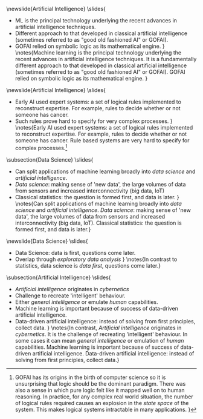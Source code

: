\newslide{Artificial Intelligence}
\slides{
* ML is the principal technology underlying the recent advances in artificial intelligence techniques.
* Different approach to that developed in classical artificial intelligence (sometimes referred to as "good old fashioned AI" or GOFAI).
* GOFAI relied on symbolic logic as its mathematical engine.
}
\notes{Machine learning is the principal technology underlying the recent advances in artificial intelligence techniques. It is a fundamentally different approach to that developed in classical artificial intelligence (sometimes referred to as "good old fashioned AI" or GOFAI). GOFAI relied on symbolic logic as its mathematical engine.
}

\newslide{Artificial Intelligence}
\slides{
* Early AI used expert systems: a set of logical rules implemented to reconstruct expertise. For example, rules to decide whether or not someone has cancer.
* Such rules prove hard to specify for very complex processes.
}
\notes{Early AI used expert systems: a set of logical rules implemented to reconstruct expertise. For example, rules to decide whether or not someone has cancer. Rule based systems are very hard to specify for complex processes.[^originai] 

[^originai]: GOFAI has its origins in the birth of computer science so it is unsurprising that logic should be the dominant paradigm. There was also a sense in which pure logic felt like it mapped well on to human reasoning. In practice, for any complex real world situation, the number of logical rules required causes an explosion in the *state space* of the system. This makes logical systems intractable in many applications. 
}

\subsection{Data Science}
\slides{
* Can split applications of machine learning broadly into *data science* and *artificial intelligence*.
* *Data science*: making sense of 'new data', the large volumes of data from sensors and increased interconnectivity (big data, IoT)
* Classical statistics: the question is formed first, and data is later.
}
\notes{Can split applications of machine learning broadly into *data science* and *artificial intelligence*. *Data science*: making sense of 'new data', the large volumes of data from sensors and increased interconnectivity (big data, IoT). Classical statistics: the question is formed first, and data is later.}


\newslide{Data Science}
\slides{
* Data Science: data is first, questions come later.
* Overlap through *exploratory data analysis*
}
\notes{In contrast to statistics, data science is *data first*, questions come later.}

\subsection{Artificial Intelligence}
\slides{
* *Artificial intelligence* originates in *cybernetics*
* Challenge to recreate 'intelligent' behaviour.
* Either *general intelligence* or emulate *human* capabilities.
* Machine learning is important because of success of data-driven artificial intelligence.
* Data-driven artificial intelligence: instead of solving from first principles, collect data.
}
\notes{In contrast, *Artificial intelligence* originates in *cybernetics*. It is the challenge of recreating 'intelligent' behaviour. In some cases it can mean  *general intelligence* or emulation of *human* capabilities. Machine learning is important because of success of data-driven artificial intelligence. Data-driven artificial intelligence: instead of solving from first principles, collect data.}
